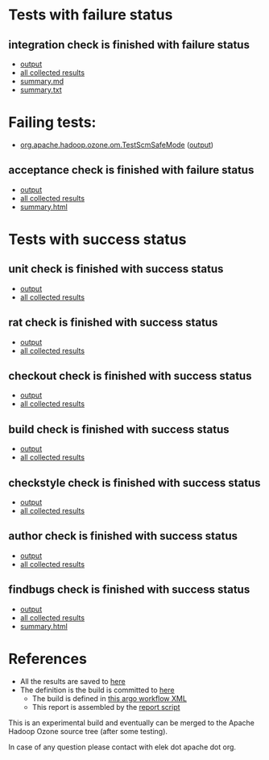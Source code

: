 # Tests with failure status

## integration check is finished with failure status

   * [output](https://raw.githubusercontent.com/elek/ozone-ci-03/master/trunk/trunk-nightly-20191102-hlkqm/integration/output.log)
   * [all collected results](https://github.com/elek/ozone-ci-03/tree/master/trunk/trunk-nightly-20191102-hlkqm/integration)
   * [summary.md](https://github.com/elek/ozone-ci-03/tree/master/trunk/trunk-nightly-20191102-hlkqm/integration/summary.md)
   * [summary.txt](https://github.com/elek/ozone-ci-03/tree/master/trunk/trunk-nightly-20191102-hlkqm/integration/summary.txt)

# Failing tests: 

 * [org.apache.hadoop.ozone.om.TestScmSafeMode](hadoop-ozone/integration-test/org.apache.hadoop.ozone.om.TestScmSafeMode.txt) ([output](hadoop-ozone/integration-test/org.apache.hadoop.ozone.om.TestScmSafeMode-output.txt))

## acceptance check is finished with failure status

   * [output](https://raw.githubusercontent.com/elek/ozone-ci-03/master/trunk/trunk-nightly-20191102-hlkqm/acceptance/output.log)
   * [all collected results](https://github.com/elek/ozone-ci-03/tree/master/trunk/trunk-nightly-20191102-hlkqm/acceptance)
   * [summary.html](https://elek.github.io/ozone-ci-03/trunk/trunk-nightly-20191102-hlkqm/acceptance/summary.html)



# Tests with success status

## unit check is finished with success status

   * [output](https://raw.githubusercontent.com/elek/ozone-ci-03/master/trunk/trunk-nightly-20191102-hlkqm/unit/output.log)
   * [all collected results](https://github.com/elek/ozone-ci-03/tree/master/trunk/trunk-nightly-20191102-hlkqm/unit)


## rat check is finished with success status

   * [output](https://raw.githubusercontent.com/elek/ozone-ci-03/master/trunk/trunk-nightly-20191102-hlkqm/rat/output.log)
   * [all collected results](https://github.com/elek/ozone-ci-03/tree/master/trunk/trunk-nightly-20191102-hlkqm/rat)


## checkout check is finished with success status

   * [output](https://raw.githubusercontent.com/elek/ozone-ci-03/master/trunk/trunk-nightly-20191102-hlkqm/checkout/output.log)
   * [all collected results](https://github.com/elek/ozone-ci-03/tree/master/trunk/trunk-nightly-20191102-hlkqm/checkout)


## build check is finished with success status

   * [output](https://raw.githubusercontent.com/elek/ozone-ci-03/master/trunk/trunk-nightly-20191102-hlkqm/build/output.log)
   * [all collected results](https://github.com/elek/ozone-ci-03/tree/master/trunk/trunk-nightly-20191102-hlkqm/build)


## checkstyle check is finished with success status

   * [output](https://raw.githubusercontent.com/elek/ozone-ci-03/master/trunk/trunk-nightly-20191102-hlkqm/checkstyle/output.log)
   * [all collected results](https://github.com/elek/ozone-ci-03/tree/master/trunk/trunk-nightly-20191102-hlkqm/checkstyle)


## author check is finished with success status

   * [output](https://raw.githubusercontent.com/elek/ozone-ci-03/master/trunk/trunk-nightly-20191102-hlkqm/author/output.log)
   * [all collected results](https://github.com/elek/ozone-ci-03/tree/master/trunk/trunk-nightly-20191102-hlkqm/author)


## findbugs check is finished with success status

   * [output](https://raw.githubusercontent.com/elek/ozone-ci-03/master/trunk/trunk-nightly-20191102-hlkqm/findbugs/output.log)
   * [all collected results](https://github.com/elek/ozone-ci-03/tree/master/trunk/trunk-nightly-20191102-hlkqm/findbugs)
   * [summary.html](https://elek.github.io/ozone-ci-03/trunk/trunk-nightly-20191102-hlkqm/findbugs/summary.html)




# References

 * All the results are saved to [here](https://github.com/elek/ozone-ci-03/tree/master/trunk/trunk-nightly-20191102-hlkqm/)
 * The definition is the build is committed to [here](https://github.com/elek/argo-ozone)
    * The build is defined in [this argo workflow XML](https://github.com/elek/argo-ozone/blob/master/ozone-build.yaml)
    * This report is assembled by the [report script](https://github.com/elek/argo-ozone/blob/master/scripts/report.sh)

This is an experimental build and eventually can be merged to the Apache Hadoop Ozone source tree (after some testing).

In case of any question please contact with elek dot apache dot org.
